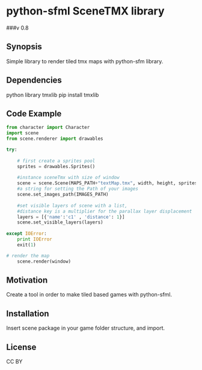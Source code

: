 # python-sfml  SceneTMX library
###v 0.8

## Synopsis
Simple library to render tiled tmx maps with python-sfm library.

## Dependencies
python library tmxlib
pip install tmxlib

## Code Example
```python
from character import Character
import scene
from scene.renderer import drawables

try:
    
    # first create a sprites pool
    sprites = drawables.Sprites()                                           
    
    #instance sceneTmx with size of window
    scene = scene.Scene(MAPS_PATH+"textMap.tmx", width, height, sprites)    
    #a string for setting the Path of your images
    scene.set_images_path(IMAGES_PATH)                                      
    	
    #set visible layers of scene with a list, 
    #distance key is a multiplier for the parallax layer displacement 
    layers = [{'name':'c1' , 'distance': 1}]
    scene.set_visible_layers(layers)              
    
except IOError: 
    print IOError
    exit(1)

# render the map
    scene.render(window)
```

## Motivation
Create a tool in order to make tiled based games with python-sfml.

## Installation
Insert scene package in your game folder structure, and import.

## License
CC BY
